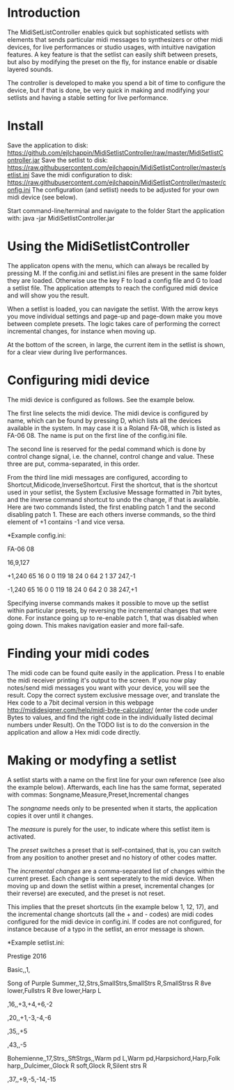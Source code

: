 # Introduction
The MidiSetListController enables quick but sophisticated setlists with elements that sends particular midi messages to synthesizers or other midi devices, for live performances or studio usages, with intuitive navigation features. A key feature is that the setlist can easily shift between presets, but also by modifying the preset on the fly, for instance enable or disable layered sounds. 

The controller is developed to make you spend a bit of time to configure the device, but if that is done, be very quick in making and modifying your setlists and having a stable setting for live performance.

# Install
Save the application to disk: https://github.com/ejlchappin/MidiSetlistController/raw/master/MidiSetlistController.jar 
Save the setlist to disk: https://raw.githubusercontent.com/ejlchappin/MidiSetlistController/master/setlist.ini
Save the midi configuration to disk: https://raw.githubusercontent.com/ejlchappin/MidiSetlistController/master/config.ini
The configuration (and setlist) needs to be adjusted for your own midi device (see below).

Start command-line/terminal and navigate to the folder
Start the application with:
java -jar MidiSetlistController.jar

# Using the MidiSetlistController
The applicaton opens with the menu, which can always be recalled by pressing M. If the config.ini and setlist.ini files are present in the same folder they are loaded. Otherwise use the key F to load a config file and G to load a setlist file. The application attempts to reach the configured midi device and will show you the result. 

When a setlist is loaded, you can navigate the setlist. With the arrow keys you move individual settings and page-up and page-down make you move between complete presets. The logic takes care of performing the correct incremental changes, for instance when moving up.

At the bottom of the screen, in large, the current item in the setlist is shown, for a clear view during live performances.

# Configuring midi device
The midi device is configured as follows. See the example below.

The first line selects the midi device. The midi device is configured by name, which can be found by pressing D, which lists all the devices available in the system. In may case it is a Roland FA-08, which is listed as FA-06 08. The name is put on the first line of the config.ini file.

The second line is reserved for the pedal command which is done by control change signal, i.e. the channel, control change and value. These three are put, comma-separated, in this order.

From the third line midi messages are configured, according to Shortcut,Midicode,InverseShortcut. First the shortcut, that is the shortcut used in your setlist, the System Exclusive Message formatted in 7bit bytes, and the inverse command shortcut to undo the change, if that is available. Here are two commands listed, the first enabling patch 1 and the second disabling patch 1. These are each others inverse commands, so the third element of +1 contains -1 and vice versa. 

*Example config.ini: 

FA-06 08

16,9,127

+1,240 65 16 0 0 119 18 24 0 64 2 1 37 247,-1

-1,240 65 16 0 0 119 18 24 0 64 2 0 38 247,+1

Specifying inverse commands makes it possible to move up the setlist within particular presets, by reversing the incremental changes that were done. For instance going up to re-enable patch 1, that was disabled when going down. This makes navigation easier and more fail-safe.

# Finding your midi codes
The midi code can be found quite easily in the application. Press I to enable the midi receiver printing it's output to the screen. If you now play notes/send midi messages you want with your device, you will see the result. Copy the correct system exclusive message over, and translate the Hex code to a 7bit decimal version in this webpage http://mididesigner.com/help/midi-byte-calculator/ (enter the code under Bytes to values, and find the right code in the individually listed decimal numbers under Result). On the TODO list is to do the conversion in the application and allow a Hex midi code directly.

# Making or modyfing a setlist
A setlist starts with a name on the first line for your own reference (see also the example below). Afterwards, each line has the same format, seperated with commas: Songname,Measure,Preset,Incremental changes

The *songname* needs only to be presented when it starts, the application copies it over until it changes.

The *measure* is purely for the user, to indicate where this setlist item is activated.

The *preset* switches a preset that is self-contained, that is, you can switch from any position to another preset and no history of other codes matter.

The *incremental changes* are a comma-separated list of changes within the current preset. Each change is sent seperately to the midi device. When moving up and down the setlist within a preset, incremental changes (or their reverse) are executed, and the preset is not reset.

This implies that the preset shortcuts (in the example below 1, 12, 17), and the incremental change shortcuts (all the + and - codes) are midi codes configured for the midi device in config.ini. If codes are not configured, for instance because of a typo in the setlist, an error message is shown.

*Example setlist.ini: 

Prestige 2016

Basic,,1,

Song of Purple Summer,,12,Strs,SmallStrs,SmallStrs R,SmallStrss R 8ve lower,Fullstrs R 8ve lower,Harp L

,16,,+3,+4,+6,-2

,20,,+1,-3,-4,-6

,35,,+5

,43,,-5

Bohemienne,,17,Strs,,SftStrgs,,Warm pd L,Warm pd,Harpsichord,Harp,Folk harp,,Dulcimer,,Glock R soft,Glock R,Silent strs R

,37,,+9,-5,-14,-15
